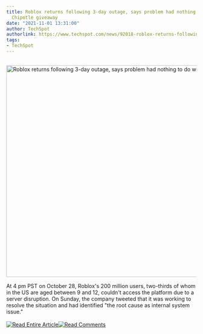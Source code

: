 ```yaml
---
title: Roblox returns following 3-day outage, says problem had nothing to do with
  Chipotle giveaway
date: "2021-11-01 13:31:00"
author: TechSpot
authorlink: https://www.techspot.com/news/92018-roblox-returns-following-three-day-outage-problem-nothing.html
tags:
- TechSpot
---
```

<a href="https://www.techspot.com/news/92018-roblox-returns-following-three-day-outage-problem-nothing.html" target="_blank"><img src="https://static.techspot.com/images2/news/ts3_thumbs/2021/05/2021-05-15-ts3_thumbs-5d4.jpg" width="800" height="560" style="padding: 15px 0" title="Roblox returns following 3-day outage, says problem had nothing to do with Chipotle giveaway" /></a><br />At 4 pm PST on October 28, Roblox's 200 million users, two-thirds of whom in the US are aged between 9 and 12, couldn't access the platform due to a server disruption. On Sunday, the company tweeted that it was working to resolve the situation and had identified "the root cause as internal system issue."<br /><br /><a href="https://www.techspot.com/news/92018-roblox-returns-following-three-day-outage-problem-nothing.html"><img src="https://static.techspot.com/images/rss/rss_buttons_01.png" border="0" alt="Read Entire Article" /></a><a href="https://www.techspot.com/news/92018-roblox-returns-following-three-day-outage-problem-nothing.html#comments"><img src="https://static.techspot.com/images/rss/rss_buttons_02.png" border="0" alt="Read Comments" /></a><br /><br />